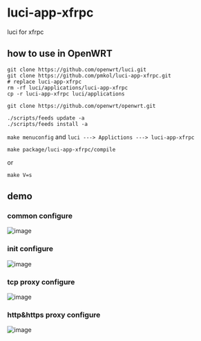# luci-app-xfrpc
luci for xfrpc

## how to use in OpenWRT

```
git clone https://github.com/openwrt/luci.git
git clone https://github.com/pmkol/luci-app-xfrpc.git
# replace luci-app-xfrpc
rm -rf luci/applications/luci-app-xfrpc
cp -r luci-app-xfrpc luci/applications

git clone https://github.com/openwrt/openwrt.git
```

```
./scripts/feeds update -a
./scripts/feeds install -a
```

`make menuconfig` and `luci ---> Applictions ---> luci-app-xfrpc` 

```
make package/luci-app-xfrpc/compile
```

or

```
make V=s
```

## demo

### common configure

![image](https://user-images.githubusercontent.com/1182593/173511270-d1fb8c1d-f82c-4258-8585-2e9b0736857f.png)

### init configure

![image](https://user-images.githubusercontent.com/1182593/173511497-c4479f94-6b9c-4858-bf82-abbc57195afe.png)

### tcp proxy configure

![image](https://user-images.githubusercontent.com/1182593/173511673-cfd5b6dd-b4f9-47d4-a1ba-67d57c55f89a.png)

### http&https proxy configure

![image](https://user-images.githubusercontent.com/1182593/173511745-7e0929de-80b3-402e-a588-abab905ca085.png)
